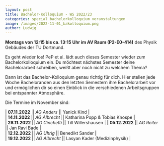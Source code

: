 ```yaml
---
layout: post
title: Bachelor-Kolloquium - WS 2022/23
categories: special bachelorkolloquium veranstaltungen
image: /images/2022-11-01_bakolloquium.png
author: Ludwig
---
```

**Montags von 12:15 bis ca. 13:15 Uhr im AV Raum (P2-E0-414)** des Physik Gebäudes der TU Dortmund.

Es geht wieder los! PeP et al. lädt auch dieses Semester wieder zum Bachelorkolloquium ein. 
Du möchtest nächstes Semester deine Bachelorarbeit schreiben, weißt aber noch nicht zu welchem Thema? 

Dann ist das Bachelor-Kolloquium genau richtig für dich. 
Hier stellen jede Woche Bacheloranden aus den letzten Semestern ihre Bachelorarbeit vor und ermöglichen dir so einen Einblick in die verschiedenen Arbeitsgruppen bei entspannter Atmosphäre. 

Die Termine im November sind:

| **07.11.2022** || *AG Anders*  || Yanick Kind |               
| **14.11.2022** || *AG Albrecht*  || Katharina Popp & Tobias Knospe |  
| **28.11.2022** || *AG Cinchetti*  || Till Willershausen |
| **05.12.2022** || *AG Reiter*  || Jan Ravi Bade  |               
| **12.12.2022** || *AG Uhrig*  || Benedikt Sander |  
| **19.12.2022** || *AG Albrecht*  || Lasyan Kader (Medizinphysik) |
